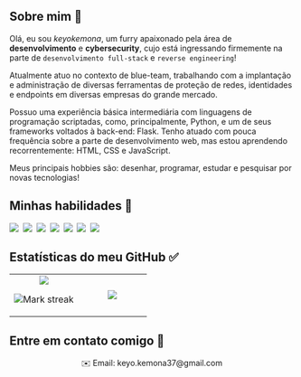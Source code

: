 ## Sobre mim 📝

Olá, eu sou _keyokemona_, um furry apaixonado pela área de **desenvolvimento** e **cybersecurity**, cujo está ingressando firmemente na parte de `desenvolvimento full-stack` e `reverse engineering`!

Atualmente atuo no contexto de blue-team, trabalhando com a implantação e administração de diversas ferramentas de proteção de redes, identidades e endpoints em diversas empresas do grande mercado.

Possuo uma experiência básica intermediária com linguagens de programação scriptadas, como, principalmente, Python, e um de seus frameworks voltados à back-end: Flask. Tenho atuado com pouca frequência sobre a parte de desenvolvimento web, mas estou aprendendo recorrentemente: HTML, CSS e JavaScript.

Meus principais hobbies são: desenhar, programar, estudar e pesquisar por novas tecnologias!

## Minhas habilidades 🎨

<img src="https://img.shields.io/badge/Python-3776AB?logo=python&logoColor=fff"> 
<img src="https://img.shields.io/badge/JSON-000?logo=json&logoColor=fff"> 
<img src="https://img.shields.io/badge/HTML-%23E34F26.svg?logo=html5&logoColor=white"> 
<img src="https://img.shields.io/badge/CSS-1572B6?logo=css3&logoColor=fff"> 
<img src="https://img.shields.io/badge/JavaScript-F7DF1E?logo=javascript&logoColor=000"> 
<img src="https://img.shields.io/badge/Flask-000?logo=flask&logoColor=fff"> 
<img src="https://img.shields.io/badge/GitHub-%23121011.svg?logo=github&logoColor=white"> 

## Estatísticas do meu GitHub ✅

<table><tbody><tr border="none"><td width="50%" align="center">
<img align="center" src="https://readme-stats-fork-mauve.vercel.app/api/?username=keyokemona&theme=dark&show_icons=true&count_private=true">

<img alt="Mark streak" src="https://github-readme-streak-stats-five-roan.vercel.app?user=keyokemona&theme=dark"></td><td width="50%" align="center">
<img align="center" src="https://readme-stats-fork-mauve.vercel.app/api/top-langs/?username=keyokemona&theme=dark&hide_border=false&no-bg=true&no-frame=true&langs_count=6"></td></tr></tbody></table>

## Entre em contato comigo 🔗

<p align="center">✉️ Email: keyo.kemona37@gmail.com</p>
